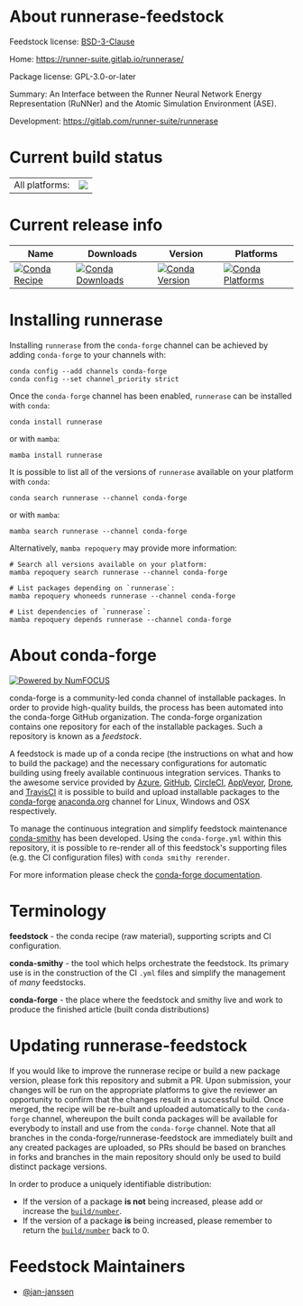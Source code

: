 About runnerase-feedstock
=========================

Feedstock license: [BSD-3-Clause](https://github.com/conda-forge/runnerase-feedstock/blob/main/LICENSE.txt)

Home: https://runner-suite.gitlab.io/runnerase/

Package license: GPL-3.0-or-later

Summary: An Interface between the Runner Neural Network Energy Representation (RuNNer) and the Atomic Simulation Environment (ASE).

Development: https://gitlab.com/runner-suite/runnerase

Current build status
====================


<table><tr><td>All platforms:</td>
    <td>
      <a href="https://dev.azure.com/conda-forge/feedstock-builds/_build/latest?definitionId=21582&branchName=main">
        <img src="https://dev.azure.com/conda-forge/feedstock-builds/_apis/build/status/runnerase-feedstock?branchName=main">
      </a>
    </td>
  </tr>
</table>

Current release info
====================

| Name | Downloads | Version | Platforms |
| --- | --- | --- | --- |
| [![Conda Recipe](https://img.shields.io/badge/recipe-runnerase-green.svg)](https://anaconda.org/conda-forge/runnerase) | [![Conda Downloads](https://img.shields.io/conda/dn/conda-forge/runnerase.svg)](https://anaconda.org/conda-forge/runnerase) | [![Conda Version](https://img.shields.io/conda/vn/conda-forge/runnerase.svg)](https://anaconda.org/conda-forge/runnerase) | [![Conda Platforms](https://img.shields.io/conda/pn/conda-forge/runnerase.svg)](https://anaconda.org/conda-forge/runnerase) |

Installing runnerase
====================

Installing `runnerase` from the `conda-forge` channel can be achieved by adding `conda-forge` to your channels with:

```
conda config --add channels conda-forge
conda config --set channel_priority strict
```

Once the `conda-forge` channel has been enabled, `runnerase` can be installed with `conda`:

```
conda install runnerase
```

or with `mamba`:

```
mamba install runnerase
```

It is possible to list all of the versions of `runnerase` available on your platform with `conda`:

```
conda search runnerase --channel conda-forge
```

or with `mamba`:

```
mamba search runnerase --channel conda-forge
```

Alternatively, `mamba repoquery` may provide more information:

```
# Search all versions available on your platform:
mamba repoquery search runnerase --channel conda-forge

# List packages depending on `runnerase`:
mamba repoquery whoneeds runnerase --channel conda-forge

# List dependencies of `runnerase`:
mamba repoquery depends runnerase --channel conda-forge
```


About conda-forge
=================

[![Powered by
NumFOCUS](https://img.shields.io/badge/powered%20by-NumFOCUS-orange.svg?style=flat&colorA=E1523D&colorB=007D8A)](https://numfocus.org)

conda-forge is a community-led conda channel of installable packages.
In order to provide high-quality builds, the process has been automated into the
conda-forge GitHub organization. The conda-forge organization contains one repository
for each of the installable packages. Such a repository is known as a *feedstock*.

A feedstock is made up of a conda recipe (the instructions on what and how to build
the package) and the necessary configurations for automatic building using freely
available continuous integration services. Thanks to the awesome service provided by
[Azure](https://azure.microsoft.com/en-us/services/devops/), [GitHub](https://github.com/),
[CircleCI](https://circleci.com/), [AppVeyor](https://www.appveyor.com/),
[Drone](https://cloud.drone.io/welcome), and [TravisCI](https://travis-ci.com/)
it is possible to build and upload installable packages to the
[conda-forge](https://anaconda.org/conda-forge) [anaconda.org](https://anaconda.org/)
channel for Linux, Windows and OSX respectively.

To manage the continuous integration and simplify feedstock maintenance
[conda-smithy](https://github.com/conda-forge/conda-smithy) has been developed.
Using the ``conda-forge.yml`` within this repository, it is possible to re-render all of
this feedstock's supporting files (e.g. the CI configuration files) with ``conda smithy rerender``.

For more information please check the [conda-forge documentation](https://conda-forge.org/docs/).

Terminology
===========

**feedstock** - the conda recipe (raw material), supporting scripts and CI configuration.

**conda-smithy** - the tool which helps orchestrate the feedstock.
                   Its primary use is in the construction of the CI ``.yml`` files
                   and simplify the management of *many* feedstocks.

**conda-forge** - the place where the feedstock and smithy live and work to
                  produce the finished article (built conda distributions)


Updating runnerase-feedstock
============================

If you would like to improve the runnerase recipe or build a new
package version, please fork this repository and submit a PR. Upon submission,
your changes will be run on the appropriate platforms to give the reviewer an
opportunity to confirm that the changes result in a successful build. Once
merged, the recipe will be re-built and uploaded automatically to the
`conda-forge` channel, whereupon the built conda packages will be available for
everybody to install and use from the `conda-forge` channel.
Note that all branches in the conda-forge/runnerase-feedstock are
immediately built and any created packages are uploaded, so PRs should be based
on branches in forks and branches in the main repository should only be used to
build distinct package versions.

In order to produce a uniquely identifiable distribution:
 * If the version of a package **is not** being increased, please add or increase
   the [``build/number``](https://docs.conda.io/projects/conda-build/en/latest/resources/define-metadata.html#build-number-and-string).
 * If the version of a package **is** being increased, please remember to return
   the [``build/number``](https://docs.conda.io/projects/conda-build/en/latest/resources/define-metadata.html#build-number-and-string)
   back to 0.

Feedstock Maintainers
=====================

* [@jan-janssen](https://github.com/jan-janssen/)

